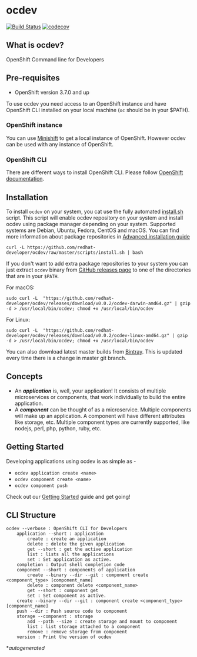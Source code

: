 # ocdev
[![Build Status](https://travis-ci.org/redhat-developer/ocdev.svg?branch=master)](https://travis-ci.org/redhat-developer/ocdev) [![codecov](https://codecov.io/gh/redhat-developer/ocdev/branch/master/graph/badge.svg)](https://codecov.io/gh/redhat-developer/ocdev)

## What is ocdev?
OpenShift Command line for Developers

## Pre-requisites
- OpenShift version 3.7.0 and up

To use ocdev you need access to an OpenShift instance and have OpenShift CLI installed on your local machine (`oc` should be in your $PATH).

### OpenShift instance
You can use [Minishift](https://docs.openshift.org/latest/minishift/index.html) to get a local instance of OpenShift. However ocdev can be used with any instance of OpenShift.

### OpenShift CLI
There are different ways to install OpenShift CLI. 
Please follow [OpenShift documentation](https://docs.openshift.org/latest/cli_reference/get_started_cli.html#installing-the-cli).

## Installation
To install `ocdev` on your system, you cat use the fully automated [install.sh](./scripts/install.sh) script.
This script will enable ocdev repository on your system and install ocdev using package manager depending on your system.
Supported systems are Debian, Ubuntu, Fedora, CentOS and macOS. You can find more information about package repositories in 
[Advanced installation guide](./docs/advanced-installation-guide.md)

```
curl -L https://github.com/redhat-developer/ocdev/raw/master/scripts/install.sh | bash
```


If you don't want to add extra package repositories to your system you can just extract  `ocdev` binary from [GitHub releases page](https://github.com/redhat-developer/ocdev/releases) to one of the directories that are in your `$PATH`.

For macOS:

```
sudo curl -L  "https://github.com/redhat-developer/ocdev/releases/download/v0.0.2/ocdev-darwin-amd64.gz" | gzip -d > /usr/local/bin/ocdev; chmod +x /usr/local/bin/ocdev
```

For Linux:
```
sudo curl -L  "https://github.com/redhat-developer/ocdev/releases/download/v0.0.2/ocdev-linux-amd64.gz" | gzip -d > /usr/local/bin/ocdev; chmod +x /usr/local/bin/ocdev
```

You can also download latest master builds from [Bintray](https://dl.bintray.com/ocdev/ocdev/latest/). This is updated every time there is a change in master git branch.



## Concepts
- An **_application_** is, well, your application! It consists of multiple microservices or components, that work individually to build the entire application.
- A **_component_** can be thought of as a microservice. Multiple components will make up an application. A component will have different attributes like storage, etc.
Multiple component types are currently supported, like nodejs, perl, php, python, ruby, etc.

## Getting Started
Developing applications using ocdev is as simple as -
- `ocdev application create <name>`
- `ocdev component create <name>`
- `ocdev component push`

Check out our [Getting Started](docs/getting-started.md) guide and get going!

## CLI Structure
```
ocdev --verbose : OpenShift CLI for Developers
    application --short : application
        create : create an application
        delete : delete the given application
        get --short : get the active application
        list : lists all the applications
        set : Set application as active.
    completion : Output shell completion code
    component --short : components of application
        create --binary --dir --git : component create <component_type> [component_name]
        delete : component delete <component_name>
        get --short : component get
        set : Set component as active.
    create --binary --dir --git : component create <component_type> [component_name]
    push --dir : Push source code to component
    storage --component : storage
        add --path --size : create storage and mount to component
        list : list storage attached to a component
        remove : remove storage from component
    version : Print the version of ocdev
```
*_autogenerated_
